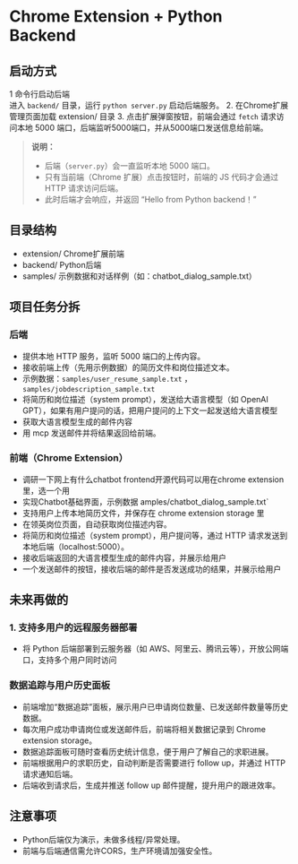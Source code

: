 # Chrome Extension + Python Backend 

## 启动方式
1 命令行启动后端  
    进入 `backend/` 目录，运行 `python server.py` 启动后端服务。
2. 在Chrome扩展管理页面加载 extension/ 目录
3. 点击扩展弹窗按钮，前端会通过 `fetch` 请求访问本地 5000 端口，后端监听5000端口，并从5000端口发送信息给前端。

> **说明：**  
> - 后端（`server.py`）会一直监听本地 5000 端口。  
> - 只有当前端（Chrome 扩展）点击按钮时，前端的 JS 代码才会通过 HTTP 请求访问后端。  
> - 此时后端才会响应，并返回 “Hello from Python backend！”

## 目录结构
- extension/  Chrome扩展前端
- backend/    Python后端
- samples/    示例数据和对话样例（如：chatbot_dialog_sample.txt）


## 项目任务分拆

### 后端
- 提供本地 HTTP 服务，监听 5000 端口的上传内容。
- 接收前端上传（先用示例数据）的简历文件和岗位描述文本。
- 示例数据：`samples/user_resume_sample.txt` ，`samples/jobdescription_sample.txt`
- 将简历和岗位描述（system prompt），发送给大语言模型（如 OpenAI GPT），如果有用户提问的话，把用户提问的上下文一起发送给大语言模型
- 获取大语言模型生成的邮件内容
- 用 mcp 发送邮件并将结果返回给前端。



### 前端（Chrome Extension）
- 调研一下网上有什么chatbot frontend开源代码可以用在chrome extension里，选一个用
- 实现Chatbot基础界面，示例数据 amples/chatbot_dialog_sample.txt` 
- 支持用户上传本地简历文件，并保存在 chrome extension storage 里
- 在领英岗位页面，自动获取岗位描述内容。
- 将简历和岗位描述（system prompt），用户提问等，通过 HTTP 请求发送到本地后端（localhost:5000）。
- 接收后端返回的大语言模型生成的邮件内容，并展示给用户
- 一个发送邮件的按钮，接收后端的邮件是否发送成功的结果，并展示给用户

## 未来再做的

### 1. 支持多用户的远程服务器部署
- 将 Python 后端部署到云服务器（如 AWS、阿里云、腾讯云等），开放公网端口，支持多个用户同时访问

### 数据追踪与用户历史面板
- 前端增加“数据追踪”面板，展示用户已申请岗位数量、已发送邮件数量等历史数据。
- 每次用户成功申请岗位或发送邮件后，前端将相关数据记录到 Chrome extension storage。
- 数据追踪面板可随时查看历史统计信息，便于用户了解自己的求职进展。
- 前端根据用户的求职历史，自动判断是否需要进行 follow up，并通过 HTTP 请求通知后端。
- 后端收到请求后，生成并推送 follow up 邮件提醒，提升用户的跟进效率。



## 注意事项
- Python后端仅为演示，未做多线程/异常处理。
- 前端与后端通信需允许CORS，生产环境请加强安全性。
